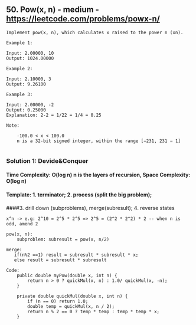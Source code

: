 ## 50. Pow(x, n) - medium - https://leetcode.com/problems/powx-n/
```
Implement pow(x, n), which calculates x raised to the power n (xn).

Example 1:

Input: 2.00000, 10
Output: 1024.00000

Example 2:

Input: 2.10000, 3
Output: 9.26100

Example 3:

Input: 2.00000, -2
Output: 0.25000
Explanation: 2-2 = 1/22 = 1/4 = 0.25

Note:

    -100.0 < x < 100.0
    n is a 32-bit signed integer, within the range [−231, 231 − 1]


```

### Solution 1: Devide&Conquer
#### Time Complexity: O(log n) n is the layers of recursion, Space Complexity: O(log n)
#### Template: 1. terminator; 2. process (split the big problem); 
####3. drill down (subproblems), merge(subresult); 4. reverse states
```
x^n -> e.g: 2^10 = 2^5 * 2^5 => 2^5 = (2^2 * 2^2) * 2 -- when n is odd, amend 2

pow(x, n):
    subproblem: subresult = pow(x, n/2)

merge:
   if(n%2 ==1) result = subresult * subresult * x;
   else result = subresult * subresult
    
Code:
    public double myPow(double x, int n) {
        return n > 0 ? quickMul(x, n) : 1.0/ quickMul(x, -n);
    }

    private double quickMul(double x, int n) {
        if (n == 0) return 1.0;
        double temp = quickMul(x, n / 2);
        return n % 2 == 0 ? temp * temp : temp * temp * x;
    }

```